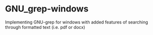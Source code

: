 # GNU_grep-windows
Implementing GNU-grep for windows with added features of searching through formatted text (i.e. pdf or docx)

